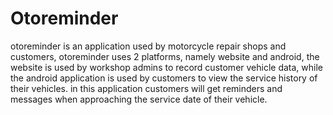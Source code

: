 # Otoreminder
otoreminder is an application used by motorcycle repair shops and customers, otoreminder uses 2 platforms, namely website and android, the website is used by workshop admins to record customer vehicle data, while the android application is used by customers to view the service history of their vehicles. in this application customers will get reminders and messages when approaching the service date of their vehicle.
